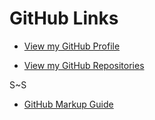 # GitHub Links


- [View my GitHub Profile](https://github.com/ismccarthy?tab=repositories)

- [View my GitHub Repositories](https://github.com/ismccarthy)


S~S


- [GitHub Markup Guide](https://guides.github.com/features/mastering-markdown/)
